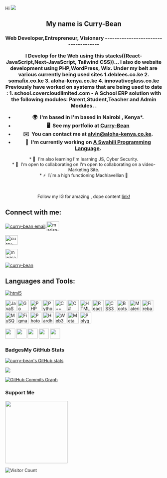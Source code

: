 Hi ![](https://user-images.githubusercontent.com/18350557/176309783-0785949b-9127-417c-8b55-ab5a4333674e.gif)

<h2 align=center>My name is Curry-Bean</h2>
<h3 align=center>
Web Developer,Entrepreneur, Visionary
-------------------------------------

I Develop for the Web using this stacks((React-JavaScript,Next-JavaScript, Tailwind CSS))... I also do website development using PHP,WordPress, Wix. Under my belt are various currently being used sites 1.deblees.co.ke 2. somafix.co.ke 3. aloha-kenya.co.ke 4. innovativeglass.co.ke PreviousIy have worked on systems that are being used to date : 1. school.covercloudlimited.com - A School ERP solution with the following modules: Parent,Student,Teacher and Admin Modules.
.<br>
*   🌍  I'm based in I'm based in Nairobi , Kenya\*.<br>
*   🖥️  See my portfolio at [Curry-Bean](https://alvin-wachira.netlify.app/)<br>
*   ✉️  You can contact me at [alvin@aloha-kenya.co.ke](mailto:alvin@aloha-kenya.co.ke).<br>
*   🚀  I'm currently working on [A Swahili Programming Language](http://github.com/curry-bean/Jambo).</h3>
<p align="center">
*   🧠  I'm also learning I'm learning JS, Cyber Security.<br>
*   🤝  I'm open to collaborating on I'm open to collaborating on a video-Marketing Site.<br>
*   ⚡  I\`m a high functioning Machiavellian 🤫<br>
</p>
<br>

<p align="center">Follow my IG for amazing , dope content <a href="https://www.twitter.com/AlvinWachira_KE" rel="noopener noreferrer" target="_blank">link!</a></p>

<h2 align="left">Connect with me:</h2>
<p align="left">
<a href="mailto: alvinvictor023@gmail.com" target="blank">
<img align="center" src="https://img.icons8.com/dotty/40/000000/email.png" alt="curry-bean email" />
</a>
<a href="https://www.instagram.com/alohatech_kenya/" rel="noopener noreferrer" target="_blank"><img align="center" src="https://raw.githubusercontent.com/rahuldkjain/github-profile-readme-generator/master/src/images/icons/Social/instagram.svg" alt="marisab_oc" height="30" width="40" /></a>

<a href="https://www.linkedin.com/in/alvin-victor-/" rel="noopener noreferrer" target="_blank"><img align="center" src="https://raw.githubusercontent.com/rahuldkjain/github-profile-readme-generator/master/src/images/icons/Social/linked-in-alt.svg" alt="curry-bean" height="30" width="40" /></a>

<a href="https://codepen.io/hopee123" rel="noopener noreferrer" target="_blank"><img align="center" src="https://raw.githubusercontent.com/rahuldkjain/github-profile-readme-generator/master/src/images/icons/Social/codepen.svg" alt="marisab" height="30" width="40" /></a>

</p>

<p align="left">

<a href="https://twitter.com/AlvinWachira_KE" rel="noopener noreferrer" target="_blank"> <img src="https://raw.githubusercontent.com/danielcranney/readme-generator/main/public/icons/socials/twitter.svg" alt="curry-bean" /></a>

</p>
<h2 align="left">Languages and Tools:</h2>

<p align="left">

<a href="https://www.w3.org/html/" target="_blank"> <img src="https://img.shields.io/badge/HTML5-E34F26?style=for-the-badge&logo=html5&logoColor=white" alt="html5" /> </a>

<a href="https://developer.mozilla.org/en-US/docs/Web/JavaScript" target="_blank" rel="noreferrer"><img src="https://raw.githubusercontent.com/danielcranney/readme-generator/main/public/icons/skills/javascript-colored.svg" width="36" height="36" alt="JavaScript" /></a>
<a href="https://go.dev/doc/" target="_blank" rel="noreferrer"><img src="https://raw.githubusercontent.com/danielcranney/readme-generator/main/public/icons/skills/go-colored.svg" width="36" height="36" alt="Go" /></a>
<a href="https://www.php.net/" target="_blank" rel="noreferrer"><img src="https://raw.githubusercontent.com/danielcranney/readme-generator/main/public/icons/skills/php-colored.svg" width="36" height="36" alt="PHP" /></a>
<a href="https://www.python.org/" target="_blank" rel="noreferrer"><img src="https://raw.githubusercontent.com/danielcranney/readme-generator/main/public/icons/skills/python-colored.svg" width="36" height="36" alt="Python" /></a>
<a href="https://docs.microsoft.com/en-us/cpp/?view=msvc-170" target="_blank" rel="noreferrer"><img src="https://raw.githubusercontent.com/danielcranney/readme-generator/main/public/icons/skills/cplusplus-colored.svg" width="36" height="36" alt="C++" /></a>
<a href="https://docs.microsoft.com/en-us/dotnet/csharp/" target="_blank" rel="noreferrer"><img src="https://raw.githubusercontent.com/danielcranney/readme-generator/main/public/icons/skills/csharp-colored.svg" width="36" height="36" alt="C#" /></a>
<a href="https://developer.mozilla.org/en-US/docs/Glossary/HTML5" target="_blank" rel="noreferrer"><img src="https://raw.githubusercontent.com/danielcranney/readme-generator/main/public/icons/skills/html5-colored.svg" width="36" height="36" alt="HTML5" /></a>
<a href="https://reactjs.org/" target="_blank" rel="noreferrer"><img src="https://raw.githubusercontent.com/danielcranney/readme-generator/main/public/icons/skills/react-colored.svg" width="36" height="36" alt="React" /></a>
<a href="https://www.w3.org/TR/CSS/#css" target="_blank" rel="noreferrer"><img src="https://raw.githubusercontent.com/danielcranney/readme-generator/main/public/icons/skills/css3-colored.svg" width="36" height="36" alt="CSS3" /></a>
<a href="https://getbootstrap.com/" target="_blank" rel="noreferrer"><img src="https://raw.githubusercontent.com/danielcranney/readme-generator/main/public/icons/skills/bootstrap-colored.svg" width="36" height="36" alt="Bootstrap" /></a>
<a href="https://mui.com/" target="_blank" rel="noreferrer"><img src="https://raw.githubusercontent.com/danielcranney/readme-generator/main/public/icons/skills/materialui-colored.svg" width="36" height="36" alt="Material UI" /></a>
<a href="https://firebase.google.com/" target="_blank" rel="noreferrer"><img src="https://raw.githubusercontent.com/danielcranney/readme-generator/main/public/icons/skills/firebase-colored.svg" width="36" height="36" alt="Firebase" /></a>
<a href="https://www.mysql.com/" target="_blank" rel="noreferrer"><img src="https://raw.githubusercontent.com/danielcranney/readme-generator/main/public/icons/skills/mysql-colored.svg" width="36" height="36" alt="MySQL" /></a>
<a href="https://www.figma.com/" target="_blank" rel="noreferrer"><img src="https://raw.githubusercontent.com/danielcranney/readme-generator/main/public/icons/skills/figma-colored.svg" width="36" height="36" alt="Figma" /></a>
<a href="https://www.adobe.com/uk/products/photoshop.html" target="_blank" rel="noreferrer"><img src="https://raw.githubusercontent.com/danielcranney/readme-generator/main/public/icons/skills/photoshop-colored.svg" width="36" height="36" alt="Photoshop" /></a>
<a href="https://hardhat.org/" target="_blank" rel="noreferrer"><img src="https://raw.githubusercontent.com/danielcranney/readme-generator/main/public/icons/skills/hardhat-colored.svg" width="36" height="36" alt="Hardhat" /></a>
<a href="https://web3js.readthedocs.io/en/v1.7.1/#" target="_blank" rel="noreferrer"><img src="https://raw.githubusercontent.com/danielcranney/readme-generator/main/public/icons/skills/web3js-colored.svg" width="36" height="36" alt="Web3Js" /></a>
<a href="https://metamask.io/" target="_blank" rel="noreferrer"><img src="https://raw.githubusercontent.com/danielcranney/readme-generator/main/public/icons/skills/metamask-colored.svg" width="36" height="36" alt="MetaMask" /></a>
<a href="https://polygon.technology/" target="_blank" rel="noreferrer"><img src="https://raw.githubusercontent.com/danielcranney/readme-generator/main/public/icons/skills/polygon-colored.svg" width="36" height="36" alt="Polygon" /></a>
                         
<a href="https://www.github.com/curry-bean" target="_blank" rel="noreferrer"><img src="https://raw.githubusercontent.com/danielcranney/readme-generator/main/public/icons/socials/github.svg" width="32" height="32" /></a>
<a href="https://hashnode.com/@CurryBean.hashnode.dev" target="_blank" rel="noreferrer"><img src="https://raw.githubusercontent.com/danielcranney/readme-generator/main/public/icons/socials/hashnode.svg" width="32" height="32" /></a>
<a href="http://www.instagram.com/alohatech_kenya" target="_blank" rel="noreferrer"><img src="https://raw.githubusercontent.com/danielcranney/readme-generator/main/public/icons/socials/instagram.svg" width="32" height="32" /></a>
<a href="https://www.linkedin.com/in/alvin-victor-/" target="_blank" rel="noreferrer"><img src="https://raw.githubusercontent.com/danielcranney/readme-generator/main/public/icons/socials/linkedin.svg" width="32" height="32" /></a>
<a href="https://www.twitter.com/AlvinWachira_KE" target="_blank" rel="noreferrer"><img src="https://raw.githubusercontent.com/danielcranney/readme-generator/main/public/icons/socials/twitter.svg" width="32" height="32" /></a></p>
### Badges<b>My GitHub Stats</b>
<a href="http://www.github.com/curry-bean"><img src="https://github-readme-stats.vercel.app/api?username=curry-bean&show_icons=true&hide=&count_private=true&title_color=10b981&text_color=22c55e&icon_color=ec4899&bg_color=1c1917&hide_border=true&show_icons=true" alt="curry-bean's GitHub stats" /></a>

<a href="http://www.github.com/curry-bean"><img src="https://github-readme-streak-stats.herokuapp.com/?user=curry-bean&stroke=22c55e&background=1c1917&ring=10b981&fire=10b981&currStreakNum=22c55e&currStreakLabel=10b981&sideNums=22c55e&sideLabels=22c55e&dates=22c55e&hide_border=true" /></a>

<a href="http://www.github.com/curry-bean"><img src="https://github-readme-activity-graph.cyclic.app/graph?username=curry-bean&bg_color=1c1917&color=22c55e&line=ec4899&point=22c55e&area_color=1c1917&area=true&hide_border=true&custom_title=GitHub%20Commits%20Graph" alt="GitHub Commits Graph" /></a>
### Support Me
<a href="https://www.buymeacoffee.com/currybean"><img src="https://cdn.buymeacoffee.com/buttons/v2/default-yellow.png" width="200" /></a>

![Visitor Count](https://profile-counter.glitch.me/{curry-bean}/count.svg)
  
  

